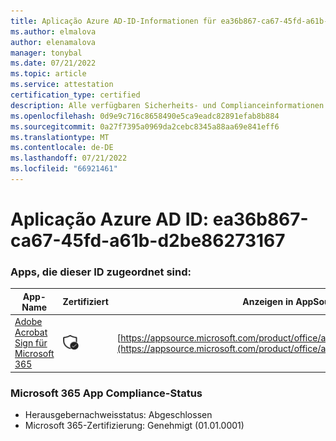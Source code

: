 ```yaml
---
title: Aplicação Azure AD-ID-Informationen für ea36b867-ca67-45fd-a61b-d2be86273167
ms.author: elmalova
author: elenamalova
manager: tonybal
ms.date: 07/21/2022
ms.topic: article
ms.service: attestation
certification_type: certified
description: Alle verfügbaren Sicherheits- und Complianceinformationen für ea36b867-ca67-45fd-a61b-d2be86273167.
ms.openlocfilehash: 0d9e9c716c8658490e5ca9eadc82891efab8b884
ms.sourcegitcommit: 0a27f7395a0969da2cebc8345a88aa69e841eff6
ms.translationtype: MT
ms.contentlocale: de-DE
ms.lasthandoff: 07/21/2022
ms.locfileid: "66921461"
---
```

# <a name="azure-app-id-ea36b867-ca67-45fd-a61b-d2be86273167"></a>Aplicação Azure AD ID: ea36b867-ca67-45fd-a61b-d2be86273167


### <a name="apps-associated-with-this-id"></a>Apps, die dieser ID zugeordnet sind:
| **App-Name** | **Zertifiziert** | **Anzeigen in AppSource** |
|--------------|---------------|-----------------------|
| [Adobe Acrobat Sign für Microsoft 365](../forward/adobe.adobe_sign_msft_saas_offer.md) | <img alt="Certified application badge" src="../media/certified-badge.png" height="25" width="25" /> | [https://appsource.microsoft.com/product/office/adobe.adobe_sign_msft_saas_offer](https://appsource.microsoft.com/product/office/adobe.adobe_sign_msft_saas_offer) |

### <a name="microsoft-365-app-compliance-status"></a>Microsoft 365 App Compliance-Status
- Herausgebernachweisstatus: Abgeschlossen
- Microsoft 365-Zertifizierung: Genehmigt (01.01.0001)
